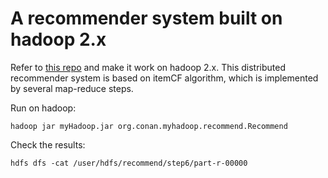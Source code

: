 # A recommender system built on hadoop 2.x

Refer to [this repo](https://github.com/bsspirit/maven_hadoop_template) and make it work on hadoop 2.x.
This distributed recommender system is based on itemCF algorithm, which is implemented by several map-reduce steps.

Run on hadoop:
```shell
hadoop jar myHadoop.jar org.conan.myhadoop.recommend.Recommend
```

Check the results:
```shell
hdfs dfs -cat /user/hdfs/recommend/step6/part-r-00000
```


